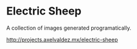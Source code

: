 # Electric Sheep
A collection of images generated programatically.

http://projects.axelvaldez.mx/electric-sheep
